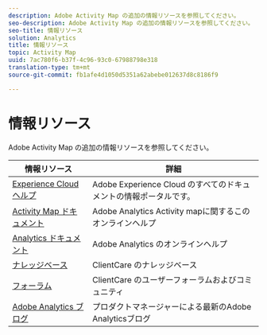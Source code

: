 ```yaml
---
description: Adobe Activity Map の追加の情報リソースを参照してください。
seo-description: Adobe Activity Map の追加の情報リソースを参照してください。
seo-title: 情報リソース
solution: Analytics
title: 情報リソース
topic: Activity Map
uuid: 7ac780f6-b37f-4c96-93c0-67988798e318
translation-type: tm+mt
source-git-commit: fb1afe4d1050d5351a62abebe012637d8c8186f9

---
```



# 情報リソース

Adobe Activity Map の追加の情報リソースを参照してください。

| 情報リソース | 詳細 |
|---|---|
| [Experience Cloud ヘルプ](https://helpx.adobe.com/support/experience-cloud.html) | Adobe Experience Cloud のすべてのドキュメントの情報ポータルです。 |
| [Activity Map ドキュメント](/help/analyze/activity-map/activity-map.md) | Adobe Analytics Activity mapに関するこのオンラインヘルプ |
| [Analytics ドキュメント](/help/landing/home.md) | Adobe Analytics のオンラインヘルプ |
| [ナレッジベース](https://helpx.adobe.com/support/analytics.html) | ClientCare のナレッジベース |
| [フォーラム](https://forums.adobe.com/community/experience-cloud/analytics-cloud/analytics) | ClientCare のユーザーフォーラムおよびコミュニティ |
| [Adobe Analytics ブログ](https://blogs.adobe.com/digitalmarketing/analytics/) | プロダクトマネージャーによる最新のAdobe Analyticsブログ |
